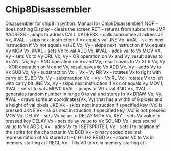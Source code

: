 # Chip8Disassembler
Disassembler for chip8 in python.
Manual for Chip8Disassembler!
NOP - does nothing
Display - clears the screen
RET - returns from subroutine
JMP #ADRESS - jumps to adress
CALL #ADRESS - calls subroutine at adress
JE Vx, #VAL - skips next instruction if Vx equals val
JNE Vx. #VAL - skips next instruction if Vx not equals val
JE Vx, Vy - skips next instruction if Vx equals Vy
MOV Vx, #VAL - sets Vx to val
ADD Vx, #VAL - adds val to Vx
MOV VX, Vy - sets Vx to Vy 
ORL Vx, Vy - OR operation on Vx and Vy, result saves to Vx
ANL Vx, Vy - AND operation on Vx and Vy, result saves to Vx
XLR Vx, Vy - XOR operation on Vx and Vy, result saves to Vx
ADD Vx, Vy - adds Vy to Vx
SUB Vx, Vy - substraction Vx = Vx - Vy
RR Vx - rotates Vx to right with carry bit
SUBO Vx, Vy - substraction Vx = Vy - Vx
RL Vx - rotates Vx to left with carry bit
JNE Vx, Vy - skips next instruction if Vx not equals Vy
MOV I, #VAL - sets I to val
JMPV0 #VAL - jumps to V0 + val
RND Vx, #VAL - generates random number  in range 0 to val and stores in Vx
DRAW Vx, Vy, #VAL - draws sprite at coordinates(Vx, Vy) that has a width of 8 pixels and a height of val pixels
JKE Vx - skips next instruction if specified key (Vx) is pressed
JKNE Vx - skips next instruction if specified key (Vx) is not pressed
MOV Vx, DELAY - sets Vx value to DELAY
MOV Vx, KEY - sets Vx value to pressed key
DELAY Vx - sets delay value to Vx
SOUND Vx - sets sound value to Vx
ADD I, Vx - adds Vx to I
SETSPRITE I, Vx - sets I to location of the sprite for the character in Vx
BCD Vx - binary coded decimal representation of Vx stored at I+0 I+1 I+2
REGD Vx - stores V0 to Vx in memory starting at I
REGL Vx - fills V0 to Vx in memory starting at I
